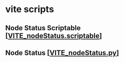 # vite scripts

## Node Status Scriptable [[VITE_nodeStatus.scriptable](https://github.com/theMoe/vite/blob/main/001_NodeStatusScriptable/)]

## Node Status [[VITE_nodeStatus.py](https://github.com/theMoe/vite/blob/main/002_NodeStatus/)]

